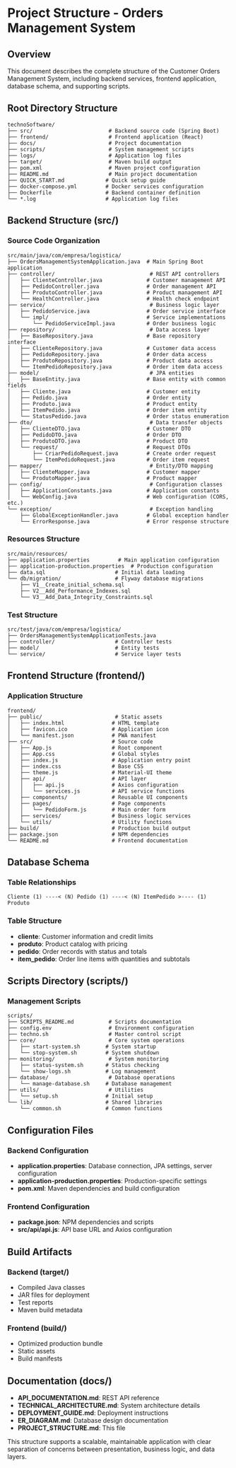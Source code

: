 # Project Structure - Orders Management System

## Overview

This document describes the complete structure of the Customer Orders Management System, including backend services, frontend application, database schema, and supporting scripts.

## Root Directory Structure

```
technoSoftware/
├── src/                        # Backend source code (Spring Boot)
├── frontend/                   # Frontend application (React)
├── docs/                       # Project documentation
├── scripts/                    # System management scripts
├── logs/                       # Application log files
├── target/                     # Maven build output
├── pom.xml                     # Maven project configuration
├── README.md                   # Main project documentation
├── QUICK_START.md             # Quick setup guide
├── docker-compose.yml         # Docker services configuration
├── Dockerfile                 # Backend container definition
└── *.log                      # Application log files
```

## Backend Structure (src/)

### Source Code Organization

```
src/main/java/com/empresa/logistica/
├── OrdersManagementSystemApplication.java  # Main Spring Boot application
├── controller/                              # REST API controllers
│   ├── ClienteController.java              # Customer management API
│   ├── PedidoController.java               # Order management API
│   ├── ProdutoController.java              # Product management API
│   └── HealthController.java               # Health check endpoint
├── service/                                 # Business logic layer
│   ├── PedidoService.java                  # Order service interface
│   └── impl/                               # Service implementations
│       └── PedidoServiceImpl.java          # Order business logic
├── repository/                              # Data access layer
│   ├── BaseRepository.java                 # Base repository interface
│   ├── ClienteRepository.java              # Customer data access
│   ├── PedidoRepository.java               # Order data access
│   ├── ProdutoRepository.java              # Product data access
│   └── ItemPedidoRepository.java           # Order item data access
├── model/                                   # JPA entities
│   ├── BaseEntity.java                     # Base entity with common fields
│   ├── Cliente.java                        # Customer entity
│   ├── Pedido.java                         # Order entity
│   ├── Produto.java                        # Product entity
│   ├── ItemPedido.java                     # Order item entity
│   └── StatusPedido.java                   # Order status enumeration
├── dto/                                     # Data transfer objects
│   ├── ClienteDTO.java                     # Customer DTO
│   ├── PedidoDTO.java                      # Order DTO
│   ├── ProdutoDTO.java                     # Product DTO
│   └── request/                            # Request DTOs
│       ├── CriarPedidoRequest.java         # Create order request
│       └── ItemPedidoRequest.java          # Order item request
├── mapper/                                  # Entity/DTO mapping
│   ├── ClienteMapper.java                  # Customer mapper
│   └── ProdutoMapper.java                  # Product mapper
├── config/                                  # Configuration classes
│   ├── ApplicationConstants.java           # Application constants
│   └── WebConfig.java                      # Web configuration (CORS, etc.)
└── exception/                               # Exception handling
    ├── GlobalExceptionHandler.java         # Global exception handler
    └── ErrorResponse.java                  # Error response structure
```

### Resources Structure

```
src/main/resources/
├── application.properties         # Main application configuration
├── application-production.properties  # Production configuration
├── data.sql                      # Initial data loading
└── db/migration/                 # Flyway database migrations
    ├── V1__Create_initial_schema.sql
    ├── V2__Add_Performance_Indexes.sql
    └── V3__Add_Data_Integrity_Constraints.sql
```

### Test Structure

```
src/test/java/com/empresa/logistica/
├── OrdersManagementSystemApplicationTests.java
├── controller/                   # Controller tests
├── model/                        # Entity tests
└── service/                      # Service layer tests
```

## Frontend Structure (frontend/)

### Application Structure

```
frontend/
├── public/                       # Static assets
│   ├── index.html               # HTML template
│   ├── favicon.ico              # Application icon
│   └── manifest.json            # PWA manifest
├── src/                         # Source code
│   ├── App.js                   # Root component
│   ├── App.css                  # Global styles
│   ├── index.js                 # Application entry point
│   ├── index.css                # Base CSS
│   ├── theme.js                 # Material-UI theme
│   ├── api/                     # API layer
│   │   ├── api.js               # Axios configuration
│   │   └── services.js          # API service functions
│   ├── components/              # Reusable UI components
│   ├── pages/                   # Page components
│   │   └── PedidoForm.js        # Main order form
│   ├── services/                # Business logic services
│   └── utils/                   # Utility functions
├── build/                       # Production build output
├── package.json                 # NPM dependencies
└── README.md                    # Frontend documentation
```

## Database Schema

### Table Relationships

```
Cliente (1) ----< (N) Pedido (1) ----< (N) ItemPedido >---- (1) Produto
```

### Table Structure

- **cliente**: Customer information and credit limits
- **produto**: Product catalog with pricing
- **pedido**: Order records with status and totals
- **item_pedido**: Order line items with quantities and subtotals

## Scripts Directory (scripts/)

### Management Scripts

```
scripts/
├── SCRIPTS_README.md           # Scripts documentation
├── config.env                  # Environment configuration
├── techno.sh                   # Master control script
├── core/                       # Core system operations
│   ├── start-system.sh        # System startup
│   └── stop-system.sh         # System shutdown
├── monitoring/                 # System monitoring
│   ├── status-system.sh       # Status checking
│   └── show-logs.sh           # Log management
├── database/                   # Database operations
│   └── manage-database.sh     # Database management
├── utils/                      # Utilities
│   └── setup.sh               # Initial setup
└── lib/                       # Shared libraries
    └── common.sh              # Common functions
```

## Configuration Files

### Backend Configuration

- **application.properties**: Database connection, JPA settings, server configuration
- **application-production.properties**: Production-specific settings
- **pom.xml**: Maven dependencies and build configuration

### Frontend Configuration

- **package.json**: NPM dependencies and scripts
- **src/api/api.js**: API base URL and Axios configuration

## Build Artifacts

### Backend (target/)

- Compiled Java classes
- JAR files for deployment
- Test reports
- Maven build metadata

### Frontend (build/)

- Optimized production bundle
- Static assets
- Build manifests

## Documentation (docs/)

- **API_DOCUMENTATION.md**: REST API reference
- **TECHNICAL_ARCHITECTURE.md**: System architecture details
- **DEPLOYMENT_GUIDE.md**: Deployment instructions
- **ER_DIAGRAM.md**: Database design documentation
- **PROJECT_STRUCTURE.md**: This file

This structure supports a scalable, maintainable application with clear separation of concerns between presentation, business logic, and data layers.
